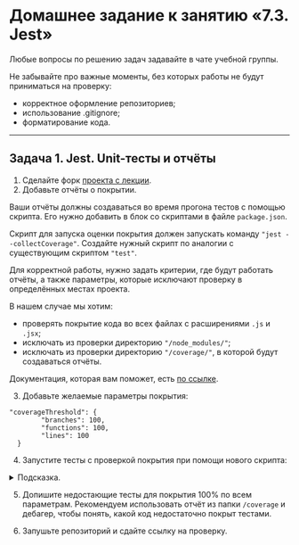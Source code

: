 # Домашнее задание к занятию «7.3. Jest»

Любые вопросы по решению задач задавайте в чате учебной группы.

Не забывайте про важные моменты, без которых работы не будут приниматься на проверку: 
- корректное оформление репозиториев;
- использование .gitignore;
- форматирование кода.

---

## Задача 1. Jest. Unit-тесты и отчёты

1. Сделайте форк [проекта с лекции](https://github.com/netology-code/jsaqa-code/tree/main/7.3/jest).
2. Добавьте отчёты о покрытии.

Ваши отчёты должны создаваться во время прогона тестов с помощью скрипта. Его нужно добавить в блок со скриптами в файле `package.json`.
    
Скрипт для запуска оценки покрытия должен запускать команду `"jest --collectCoverage"`. Создайте нужный скрипт по аналогии с существующим скриптом `"test"`.

Для корректной работы, нужно задать критерии, где будут работать отчёты, а также параметры, которые исключают проверку в определённых местах проекта.

В нашем случае мы хотим:

- проверять покрытие кода во всех файлах с расширениями `.js` и `.jsx`;
- исключать из проверки директорию `"/node_modules/"`;
- исключать из проверки директорию `"/coverage/"`, в которой будут создаваться отчёты.

Документация, которая вам поможет, есть [по ссылке](https://jestjs.io/ru/docs/configuration#collectcoveragefrom-array).

3. Добавьте желаемые параметры покрытия:
```
"coverageThreshold": {
        "branches": 100,
        "functions": 100,
        "lines": 100
  }
```

4. Запустите тесты с проверкой покрытия при помощи нового скрипта: 

<details>
  <summary>Подсказка.</summary>
  
  Примерно так должны выглядеть скрипт и команда для его запуска: 

  ```"coverage": "jest --collectCoverage"``` 

  ```npm run coverage```
</details>


5. Допишите недостающие тесты для покрытия 100% по всем параметрам.
Рекомендуем использовать отчёт из папки `/coverage` и дебагер, чтобы понять, какой код недостаточно покрыт тестами.

6. Запушьте репозиторий и сдайте ссылку на проверку.